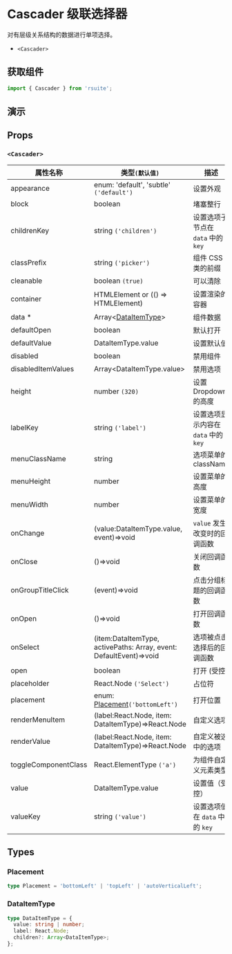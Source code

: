 # Cascader 级联选择器

对有层级关系结构的数据进行单项选择。

* `<Cascader>`

## 获取组件

```js
import { Cascader } from 'rsuite';
```

## 演示

<!--{demo}-->

## Props

### `<Cascader>`

| 属性名称             | 类型`(默认值)`                                                     | 描述                                 |
| -------------------- | ------------------------------------------------------------------ | ------------------------------------ |
| appearance           | enum: 'default', 'subtle' `('default')`                            | 设置外观                             |
| block                | boolean                                                            | 堵塞整行                             |
| childrenKey          | string `('children')`                                              | 设置选项子节点在 `data` 中的 `key`   |
| classPrefix          | string `('picker')`                                                | 组件 CSS 类的前缀                    |
| cleanable            | boolean `(true)`                                                   | 可以清除                             |
| container            | HTMLElement or (() => HTMLElement)                                 | 设置渲染的容器                       |
| data \*              | Array&lt;[DataItemType](#DataItemType)&gt;                         | 组件数据                             |
| defaultOpen          | boolean                                                            | 默认打开                             |
| defaultValue         | DataItemType.value                                                 | 设置默认值                           |
| disabled             | boolean                                                            | 禁用组件                             |
| disabledItemValues   | Array&lt;DataItemType.value&gt;                                    | 禁用选项                             |
| height               | number `(320)`                                                     | 设置 Dropdown 的高度                 |
| labelKey             | string `('label')`                                                 | 设置选项显示内容在 `data` 中的 `key` |
| menuClassName        | string                                                             | 选项菜单的 className                 |
| menuHeight           | number                                                             | 设置菜单的高度                       |
| menuWidth            | number                                                             | 设置菜单的宽度                       |
| onChange             | (value:DataItemType.value, event)=>void                            | `value` 发生改变时的回调函数         |
| onClose              | ()=>void                                                           | 关闭回调函数                         |
| onGroupTitleClick    | (event)=>void                                                      | 点击分组标题的回调函数               |
| onOpen               | ()=>void                                                           | 打开回调函数                         |
| onSelect             | (item:DataItemType, activePaths: Array, event: DefaultEvent)=>void | 选项被点击选择后的回调函数           |
| open                 | boolean                                                            | 打开 (受控)                          |
| placeholder          | React.Node `('Select')`                                            | 占位符                               |
| placement            | enum: [Placement](#Placement)`('bottomLeft')`                      | 打开位置                             |
| renderMenuItem       | (label:React.Node, item: DataItemType)=>React.Node                 | 自定义选项                           |
| renderValue          | (label:React.Node, item: DataItemType)=>React.Node                 | 自定义被选中的选项                   |
| toggleComponentClass | React.ElementType `('a')`                                          | 为组件自定义元素类型                 |
| value                | DataItemType.value                                                 | 设置值（受控）                       |
| valueKey             | string `('value')`                                                 | 设置选项值在 `data` 中的 `key`       |



## Types

### Placement

```ts
type Placement = 'bottomLeft' | 'topLeft' | 'autoVerticalLeft';
```

### DataItemType

```ts
type DataItemType = {
  value: string | number;
  label: React.Node;
  children?: Array<DataItemType>;
};
```
